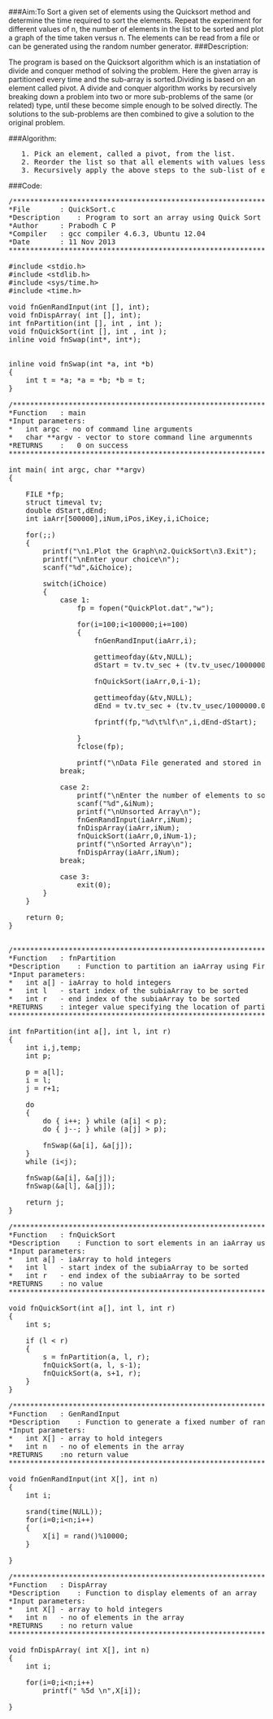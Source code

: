 ###Aim:To Sort a given set of elements using the Quicksort method and determine the time required to sort the elements. Repeat the experiment for different values of n, the number of elements in the list to be sorted and plot a graph of the time taken versus n. The elements can be read from a file or can be generated using the random number generator.
###Description:
<p> The program is based on the Quicksort algorithm which is an instatiation of divide and conquer method of solving the problem. Here the given array is partitioned every time and the sub-array is sorted.Dividing is based on an element called pivot. A divide and conquer algorithm works by recursively breaking down a problem into two or more sub-problems of the same (or related) type, until these become simple enough to be solved directly. The solutions to the sub-problems are then combined to give a solution to the original problem.</p>

###Algorithm:

<pre>   1. Pick an element, called a pivot, from the list.
   2. Reorder the list so that all elements with values less than the pivot come before the pivot, while all elements with values greater than the pivot come after it (equal values can go either way). After this partitioning, the pivot is in its final position. This is called the partition operation.
   3. Recursively apply the above steps to the sub-list of elements with smaller values and separately the sub-list of elements with greater values.</pre>

###Code:

<pre>/******************************************************************************
*File		: QuickSort.c
*Description	: Program to sort an array using Quick Sort
*Author		: Prabodh C P
*Compiler	: gcc compiler 4.6.3, Ubuntu 12.04
*Date		: 11 Nov 2013
******************************************************************************/

#include &lt;stdio.h>
#include &lt;stdlib.h>
#include &lt;sys/time.h>
#include &lt;time.h>

void fnGenRandInput(int [], int);
void fnDispArray( int [], int);
int fnPartition(int [], int , int );
void fnQuickSort(int [], int , int );
inline void fnSwap(int*, int*);


inline void fnSwap(int *a, int *b)
{
	int t = *a; *a = *b; *b = t;
}

/******************************************************************************
*Function	: main
*Input parameters:
*	int argc - no of commamd line arguments
*	char **argv - vector to store command line argumennts
*RETURNS	:	0 on success
******************************************************************************/

int main( int argc, char **argv)
{

	FILE *fp;
	struct timeval tv;
	double dStart,dEnd;
	int iaArr[500000],iNum,iPos,iKey,i,iChoice;

    for(;;)
    {
        printf("\n1.Plot the Graph\n2.QuickSort\n3.Exit");
        printf("\nEnter your choice\n");
        scanf("%d",&iChoice);

        switch(iChoice)
        {
            case 1:
                fp = fopen("QuickPlot.dat","w");

                for(i=100;i&lt;100000;i+=100)
                {
                    fnGenRandInput(iaArr,i);

                    gettimeofday(&tv,NULL);
                    dStart = tv.tv_sec + (tv.tv_usec/1000000.0);

                    fnQuickSort(iaArr,0,i-1);

                    gettimeofday(&tv,NULL);
                    dEnd = tv.tv_sec + (tv.tv_usec/1000000.0);

                    fprintf(fp,"%d\t%lf\n",i,dEnd-dStart);

                }
                fclose(fp);

                printf("\nData File generated and stored in file < QuickPlot.dat >.\n Use a plotting utility\n");
            break;

            case 2:
                printf("\nEnter the number of elements to sort\n");
                scanf("%d",&iNum);
                printf("\nUnsorted Array\n");
                fnGenRandInput(iaArr,iNum);
                fnDispArray(iaArr,iNum);
                fnQuickSort(iaArr,0,iNum-1);
                printf("\nSorted Array\n");
                fnDispArray(iaArr,iNum);
            break;

            case 3:
                exit(0);
        }
    }

	return 0;
}


/******************************************************************************
*Function	: fnPartition
*Description	: Function to partition an iaArray using First element as Pivot
*Input parameters:
*	int a[] - iaArray to hold integers
*	int l	- start index of the subiaArray to be sorted
*	int r	- end index of the subiaArray to be sorted
*RETURNS	: integer value specifying the location of partition
******************************************************************************/

int fnPartition(int a[], int l, int r)
{
	int i,j,temp;
	int p;

	p = a[l];
	i = l;
	j = r+1;

	do
	{
		do { i++; } while (a[i] &lt; p);
		do { j--; } while (a[j] > p);

		fnSwap(&a[i], &a[j]);
	}
	while (i&lt;j);

	fnSwap(&a[i], &a[j]);
	fnSwap(&a[l], &a[j]);

	return j;
}

/******************************************************************************
*Function	: fnQuickSort
*Description	: Function to sort elements in an iaArray using Quick Sort
*Input parameters:
*	int a[] - iaArray to hold integers
*	int l	- start index of the subiaArray to be sorted
*	int r	- end index of the subiaArray to be sorted
*RETURNS	: no value
******************************************************************************/

void fnQuickSort(int a[], int l, int r)
{
	int s;

	if (l &lt; r)
	{
		s = fnPartition(a, l, r);
		fnQuickSort(a, l, s-1);
		fnQuickSort(a, s+1, r);
	}
}

/******************************************************************************
*Function	: GenRandInput
*Description	: Function to generate a fixed number of random elements
*Input parameters:
*	int X[] - array to hold integers
*	int n	- no of elements in the array
*RETURNS	:no return value
******************************************************************************/

void fnGenRandInput(int X[], int n)
{
	int i;

	srand(time(NULL));
	for(i=0;i&lt;n;i++)
	{
		X[i] = rand()%10000;
	}

}

/******************************************************************************
*Function	: DispArray
*Description	: Function to display elements of an array
*Input parameters:
*	int X[] - array to hold integers
*	int n	- no of elements in the array
*RETURNS	: no return value
******************************************************************************/

void fnDispArray( int X[], int n)
{
	int i;

	for(i=0;i&lt;n;i++)
		printf(" %5d \n",X[i]);

}


